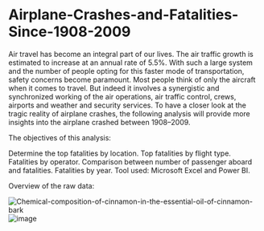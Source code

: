 # Airplane-Crashes-and-Fatalities-Since-1908-2009

Air travel has become an integral part of our lives. The air traffic growth is estimated to increase at an annual rate of 5.5%. With such a large system and the number of people opting for this faster mode of transportation, safety concerns become paramount. Most people think of only the aircraft when it comes to travel. But indeed it involves a synergistic and synchronized working of the air operations, air traffic control, crews, airports and weather and security services. To have a closer look at the tragic reality of airplane crashes, the following analysis will provide more insights into the airplane crashed between 1908–2009.

The objectives of this analysis:

Determine the top fatalities by location.
Top fatalities by flight type.
Fatalities by operator.
Comparison between number of passenger aboard and fatalities.
Fatalities by year.
Tool used: Microsoft Excel and Power BI.

Overview of the raw data:


![Chemical-composition-of-cinnamon-in-the-essential-oil-of-cinnamon-bark](https://github.com/OsagieSolomon11/Airplane-Crashes-and-Fatalities-Since-1908-2009/assets/137429847/51b69b5f-e514-4679-9a67-3a0e81d47505)
![image](https://github.com/OsagieSolomon11/Airplane-Crashes-and-Fatalities-Since-1908-2009/assets/137429847/ac841b91-4dc9-440d-b101-c48db29f1ab3)



